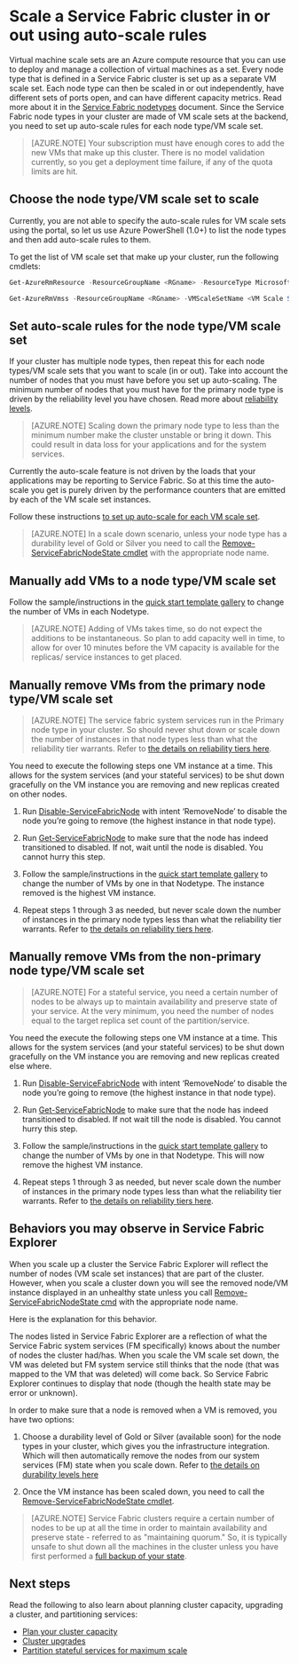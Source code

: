 <properties
   pageTitle="Scale a Service Fabric cluster in or out | Azure"
   description="Scale a Service Fabric cluster in or out to match demand by setting auto-scale rules for each node type/VM scale set. Add or remove nodes to a Service Fabric cluster"
   services="service-fabric"
   documentationCenter=".net"
   authors="ChackDan"
   manager="timlt"
   editor=""/>

<tags
   ms.service="service-fabric"
   ms.devlang="dotnet"
   ms.topic="article"
   ms.tgt_pltfrm="na"
   ms.workload="na"
   ms.date="09/09/2016"
   ms.author="chackdan"/>


# Scale a Service Fabric cluster in or out using auto-scale rules

Virtual machine scale sets are an Azure compute resource that you can use to deploy and manage a collection of virtual machines as a set. Every node type that is defined in a Service Fabric cluster is set up as a separate VM scale set. Each node type can then be scaled in or out independently, have different sets of ports open, and can have different capacity metrics. Read more about it in the [Service Fabric nodetypes](/documentation/articles/service-fabric-cluster-nodetypes/) document. Since the Service Fabric node types in your cluster are made of VM scale sets at the backend, you need to set up auto-scale rules for each node type/VM scale set.

>[AZURE.NOTE] Your subscription must have enough cores to add the new VMs that make up this cluster. There is no model validation currently, so you get a deployment time failure, if any of the quota limits are hit.

## Choose the node type/VM scale set to scale

Currently, you are not able to specify the auto-scale rules for VM scale sets using the portal, so let us use Azure PowerShell (1.0+) to list the node types and then add auto-scale rules to them.

To get the list of VM scale set that make up your cluster, run the following cmdlets:

```powershell
Get-AzureRmResource -ResourceGroupName <RGname> -ResourceType Microsoft.Compute/VirtualMachineScaleSets

Get-AzureRmVmss -ResourceGroupName <RGname> -VMScaleSetName <VM Scale Set name>
```

## Set auto-scale rules for the node type/VM scale set

If your cluster has multiple node types, then repeat this for each node types/VM scale sets that you want to scale (in or out). Take into account the number of nodes that you must have before you set up auto-scaling. The minimum number of nodes that you must have for the primary node type is driven by the reliability level you have chosen. Read more about [reliability levels](/documentation/articles/service-fabric-cluster-capacity/).

>[AZURE.NOTE]  Scaling down the primary node type to less than the minimum number make the cluster unstable or bring it down. This could result in data loss for your applications and for the system services.

Currently the auto-scale feature is not driven by the loads that your applications may be reporting to Service Fabric. So at this time the auto-scale you get is purely driven by the performance counters that are emitted by each of the VM scale set instances.  

Follow these instructions [to set up auto-scale for each VM scale set](/documentation/articles/virtual-machine-scale-sets-autoscale-overview/).

>[AZURE.NOTE] In a scale down scenario, unless your node type has a durability level of Gold or Silver you need to call the [Remove-ServiceFabricNodeState cmdlet](https://msdn.microsoft.com/zh-cn/library/azure/mt125993.aspx) with the appropriate node name.

## Manually add VMs to a node type/VM scale set

Follow the sample/instructions in the [quick start template gallery](https://github.com/Azure/azure-quickstart-templates/tree/master/201-vmss-scale-existing) to change the number of VMs in each Nodetype. 

>[AZURE.NOTE] Adding of VMs takes time, so do not expect the additions to be instantaneous. So plan to add capacity well in time, to allow for over 10 minutes before the VM capacity is available for the replicas/ service instances to get placed.

## Manually remove VMs from the primary node type/VM scale set

>[AZURE.NOTE] The service fabric system services run in the Primary node type in your cluster. So should never shut down or scale down the number of instances in that node types less than what the reliability tier warrants. Refer to [the details on reliability tiers here](/documentation/articles/service-fabric-cluster-capacity/). 

You need to execute the following steps one VM instance at a time. This allows for the system services (and your stateful services) to be shut down gracefully on the VM instance you are removing and new replicas created on other nodes.

1. Run [Disable-ServiceFabricNode](https://msdn.microsoft.com/zh-cn/library/mt125852.aspx) with intent ‘RemoveNode’ to disable the node you’re going to remove (the highest instance in that node type).

2. Run [Get-ServiceFabricNode](https://msdn.microsoft.com/zh-cn/library/mt125856.aspx) to make sure that the node has indeed transitioned to disabled. If not, wait until the node is disabled. You cannot hurry this step.

2. Follow the sample/instructions in the [quick start template gallery](https://github.com/Azure/azure-quickstart-templates/tree/master/201-vmss-scale-existing) to change the number of VMs by one in that Nodetype. The instance removed is the highest VM instance. 

3. Repeat steps 1 through 3 as needed, but never scale down the number of instances in the primary node types less than what the reliability tier warrants. Refer to [the details on reliability tiers here](/documentation/articles/service-fabric-cluster-capacity/). 

## Manually remove VMs from the non-primary node type/VM scale set

>[AZURE.NOTE] For a stateful service, you need a certain number of nodes to be always up to maintain availability and preserve state of your service. At the very minimum, you need the number of nodes equal to the target replica set count of the partition/service. 

You need the execute the following steps one VM instance at a time. This allows for the system services (and your stateful services) to be shut down gracefully on the VM instance you are removing and new replicas created else where.

1. Run [Disable-ServiceFabricNode](https://msdn.microsoft.com/zh-cn/library/mt125852.aspx) with intent ‘RemoveNode’ to disable the node you’re going to remove (the highest instance in that node type).

2. Run [Get-ServiceFabricNode](https://msdn.microsoft.com/zh-cn/library/mt125856.aspx) to make sure that the node has indeed transitioned to disabled. If not wait till the node is disabled. You cannot hurry this step.

2. Follow the sample/instructions in the [quick start template gallery](https://github.com/Azure/azure-quickstart-templates/tree/master/201-vmss-scale-existing) to change the number of VMs by one in that Nodetype. This will now remove the highest VM instance. 

3. Repeat steps 1 through 3 as needed, but never scale down the number of instances in the primary node types less than what the reliability tier warrants. Refer to [the details on reliability tiers here](/documentation/articles/service-fabric-cluster-capacity/).

## Behaviors you may observe in Service Fabric Explorer

When you scale up a cluster the Service Fabric Explorer will reflect the number of nodes (VM scale set instances) that are part of the cluster.  However, when you scale a cluster down you will see the removed node/VM instance displayed in an unhealthy state unless you call [Remove-ServiceFabricNodeState cmd](https://msdn.microsoft.com/zh-cn/library/mt125993.aspx) with the appropriate node name.   

Here is the explanation for this behavior.

The nodes listed in Service Fabric Explorer are a reflection of what the Service Fabric system services (FM specifically) knows about the number of nodes the cluster had/has. When you scale the VM scale set down, the VM was deleted but FM system service still thinks that the node (that was mapped to the VM that was deleted) will come back. So Service Fabric Explorer continues to display that node (though the health state may be error or unknown).

In order to make sure that a node is removed when a VM is removed, you have two options:

1) Choose a durability level of Gold or Silver (available soon) for the node types in your cluster, which gives you the infrastructure integration. Which will then automatically remove the nodes from our system services (FM) state when you scale down.
Refer to [the details on durability levels here](/documentation/articles/service-fabric-cluster-capacity/)

2) Once the VM instance has been scaled down, you need to call the [Remove-ServiceFabricNodeState cmdlet](https://msdn.microsoft.com/zh-cn/library/mt125993.aspx).

>[AZURE.NOTE] Service Fabric clusters require a certain number of nodes to be up at all the time in order to maintain availability and preserve state - referred to as "maintaining quorum." So, it is typically unsafe to shut down all the machines in the cluster unless you have first performed a [full backup of your state](/documentation/articles/service-fabric-reliable-services-backup-restore/).

## Next steps
Read the following to also learn about planning cluster capacity, upgrading a cluster, and partitioning services:

- [Plan your cluster capacity](/documentation/articles/service-fabric-cluster-capacity/)
- [Cluster upgrades](/documentation/articles/service-fabric-cluster-upgrade/)
- [Partition stateful services for maximum scale](/documentation/articles/service-fabric-concepts-partitioning/)

<!--Image references-->
[BrowseServiceFabricClusterResource]: ./media/service-fabric-cluster-scale-up-down/BrowseServiceFabricClusterResource.png
[ClusterResources]: ./media/service-fabric-cluster-scale-up-down/ClusterResources.png
